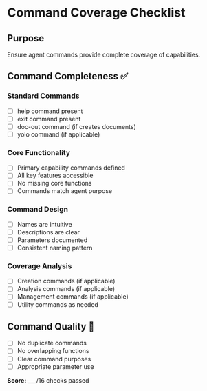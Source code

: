 # Command Coverage Checklist

## Purpose
Ensure agent commands provide complete coverage of capabilities.

## Command Completeness ✅

### Standard Commands
- [ ] help command present
- [ ] exit command present
- [ ] doc-out command (if creates documents)
- [ ] yolo command (if applicable)

### Core Functionality
- [ ] Primary capability commands defined
- [ ] All key features accessible
- [ ] No missing core functions
- [ ] Commands match agent purpose

### Command Design
- [ ] Names are intuitive
- [ ] Descriptions are clear
- [ ] Parameters documented
- [ ] Consistent naming pattern

### Coverage Analysis
- [ ] Creation commands (if applicable)
- [ ] Analysis commands (if applicable)
- [ ] Management commands (if applicable)
- [ ] Utility commands as needed

## Command Quality 🎯

- [ ] No duplicate commands
- [ ] No overlapping functions
- [ ] Clear command purposes
- [ ] Appropriate parameter use

**Score:** ___/16 checks passed